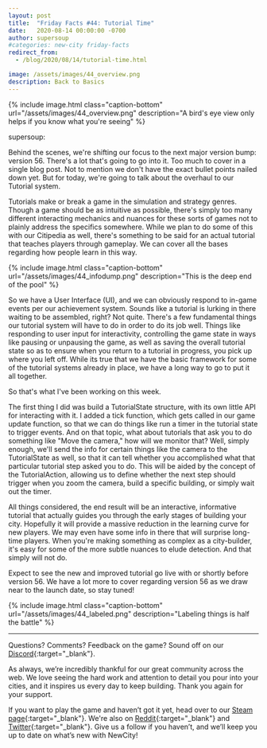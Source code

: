 ```yaml
---
layout: post
title:  "Friday Facts #44: Tutorial Time"
date:   2020-08-14 00:00:00 -0700
author: supersoup
#categories: new-city friday-facts
redirect_from:
  - /blog/2020/08/14/tutorial-time.html

image: /assets/images/44_overview.png
description: Back to Basics
---
```


{% include image.html class="caption-bottom"
  url="/assets/images/44_overview.png"
  description="A bird's eye view only helps if you know what you're seeing"
%}

supersoup:

Behind the scenes, we're shifting our focus to the next major version bump: version 56. There's a lot that's going to go into it. Too much to cover in a single blog post. Not to mention we don't have the exact bullet points nailed down yet. But for today, we're going to talk about the overhaul to our Tutorial system. 

Tutorials make or break a game in the simulation and strategy genres. Though a game should be as intuitive as possible, there's simply too many different interacting mechanics and nuances for these sorts of games not to plainly address the specifics somewhere. While we plan to do some of this with our Citipedia as well, there's something to be said for an actual tutorial that teaches players through gameplay. We can cover all the bases regarding how people learn in this way. 

{% include image.html class="caption-bottom"
  url="/assets/images/44_infodump.png"
  description="This is the deep end of the pool"
%}

So we have a User Interface (UI), and we can obviously respond to in-game events per our achievement system. Sounds like a tutorial is lurking in there waiting to be assembled, right? Not quite. There's a few fundamental things our tutorial system will have to do in order to do its job well. Things like responding to user input for interactivity, controlling the game state in ways like pausing or unpausing the game, as well as saving the overall tutorial state so as to ensure when you return to a tutorial in progress, you pick up where you left off. While its true that we have the basic framework for some of the tutorial systems already in place, we have a long way to go to put it all together.

So that's what I've been working on this week.

The first thing I did was build a TutorialState structure, with its own little API for interacting with it. I added a tick function, which gets called in our game update function, so that we can do things like run a timer in the tutorial state to trigger events. And on that topic, what about tutorials that ask you to do something like "Move the camera," how will we monitor that? Well, simply enough, we'll send the info for certain things like the camera to the TutorialState as well, so that it can tell whether you accomplished what that particular tutorial step asked you to do. This will be aided by the concept of the TutorialAction, allowing us to define whether the next step should trigger when you zoom the camera, build a specific building, or simply wait out the timer. 

All things considered, the end result will be an interactive, informative tutorial that actually guides you through the early stages of building your city. Hopefully it will provide a massive reduction in the learning curve for new players. We may even have some info in there that will surprise long-time players. When you're making something as complex as a city-builder, it's easy for some of the more subtle nuances to elude detection. And that simply will not do. 

Expect to see the new and improved tutorial go live with or shortly before version 56. We have a lot more to cover regarding version 56 as we draw near to the launch date, so stay tuned! 

{% include image.html class="caption-bottom"
  url="/assets/images/44_labeled.png"
  description="Labeling things is half the battle"
%}

---

Questions? Comments? Feedback on the game? Sound off on our [Discord]{:target="_blank"}.

As always, we’re incredibly thankful for our great community across the web. We love seeing the hard work and attention to detail you pour into your cities, and it inspires us every day to keep building. Thank you again for your support.

If you want to play the game and haven’t got it yet, head over to our [Steam page]{:target="_blank"}. We're also on [Reddit]{:target="_blank"} and [Twitter]{:target="_blank"}. Give us a follow if you haven’t, and we’ll keep you up to date on what’s new with NewCity!


[Discord]:  http://discord.gg/cz6t4J5
[Steam page]: https://store.steampowered.com/app/1067860/NewCity/
[Reddit]: https://www.reddit.com/r/NewCity
[Twitter]: https://twitter.com/lone_pine_games




